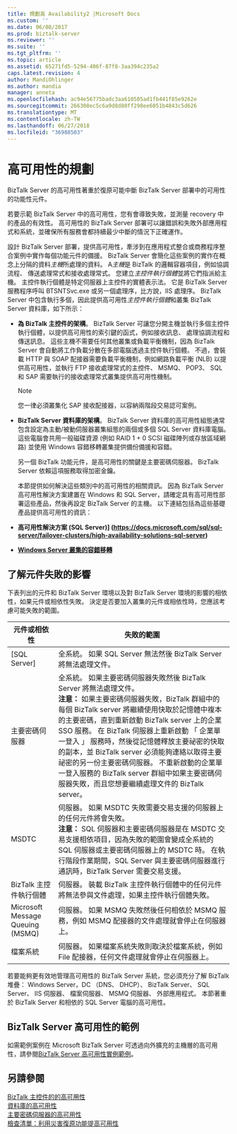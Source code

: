 ```yaml
---
title: 規劃高 Availability2 |Microsoft Docs
ms.custom: ''
ms.date: 06/08/2017
ms.prod: biztalk-server
ms.reviewer: ''
ms.suite: ''
ms.tgt_pltfrm: ''
ms.topic: article
ms.assetid: 65271fd5-5294-406f-87f8-3aa394c235a2
caps.latest.revision: 4
author: MandiOhlinger
ms.author: mandia
manager: anneta
ms.openlocfilehash: ac94e56775badc3aa610505ad1fb441f85e9262e
ms.sourcegitcommit: 266308ec5c6a9d8d80ff298ee6051b4843c5d626
ms.translationtype: MT
ms.contentlocale: zh-TW
ms.lasthandoff: 06/27/2018
ms.locfileid: "36988503"
---
```

# <a name="planning-for-high-availability"></a>高可用性的規劃
BizTalk Server 的高可用性著重於復原可能中斷 BizTalk Server 部署中的可用性的功能性元件。  
  
 若要示範 BizTalk Server 中的高可用性，您有會導致失敗，並測量 recovery 中的產品的有效性。 高可用性的 BizTalk Server 部署可以讓錯誤和失敗外部應用程式和系統，並確保所有服務會都持續最少中斷的情況下正確運作。  
  
 設計 BizTalk Server 部署，提供高可用性，牽涉到在應用程式整合或商務程序整合案例中實作每個功能元件的備援。 BizTalk Server 會簡化這些案例的實作在概念上分隔的資料*主機*所處理的資料。 A*主機*是 BizTalk 的邏輯容器項目，例如協調流程、 傳送處理常式和接收處理常式。 您建立*主控件執行個體*並將它們指派給主機。 主控件執行個體是特定伺服器上主控件的實體表示法。 它是 BizTalk Server 服務程序呼叫 BTSNTSvc.exe 或另一個處理序，比方說，IIS 處理序。 BizTalk Server 中包含執行多個，因此提供高可用性*主控件執行個體*和叢集 BizTalk Server 資料庫，如下所示：  
  
- **為 BizTalk 主控件的架構**。 BizTalk Server 可讓您分開主機並執行多個主控件執行個體，以提供高可用性的索引鍵的函式，例如接收訊息、 處理協調流程和傳送訊息。 這些主機不需要任何其他叢集或負載平衡機制，因為 BizTalk Server 會自動將工作負載分散在多部電腦透過主控件執行個體。 不過，會裝載 HTTP 與 SOAP 配接器需要負載平衡機制，例如網路負載平衡 (NLB) 以提供高可用性，並執行 FTP 接收處理常式的主控件、 MSMQ、 POP3、 SQL 和 SAP 需要執行的接收處理常式叢集提供高可用性機制。  
  
  > [!NOTE]  
  >  您一律必須叢集化 SAP 接收配接器，以容納兩階段交易認可案例。  
  
- **BizTalk Server 資料庫的架構**。 BizTalk Server 資料庫的高可用性組態通常包含設定為主動/被動伺服器叢集組態的兩個或多個 SQL Server 資料庫電腦。 這些電腦會共用一般磁碟資源 (例如 RAID 1 + 0 SCSI 磁碟陣列或存放區域網路) 並使用 Windows 容錯移轉叢集提供備份備援和容錯。  
  
  另一個 BizTalk 功能元件，是高可用性的關鍵是主要密碼伺服器。 BizTalk Server 依賴這項服務取得加密金鑰。  
  
  本節提供如何解決這些類別中的高可用性的相關資訊。 因為 BizTalk Server 高可用性解決方案建置在 Windows 和 SQL Server，請確定具有高可用性部署這些產品，然後再設定 BizTalk Server 的主機。 以下連結包括為這些基礎產品提供高可用性的資訊：  
  
- **高可用性解決方案 (SQL Server)] (https://docs.microsoft.com/sql/sql-server/failover-clusters/high-availability-solutions-sql-server)**  
  
- **[Windows Server 叢集的容錯移轉](https://docs.microsoft.com/windows-server/failover-clustering/failover-clustering-overview)**
  
## <a name="understanding-the-impact-of-a-component-failure"></a>了解元件失敗的影響  
 下表列出的元件和 BizTalk Server 環境以及對 BizTalk Server 環境的影響的相依性，如果元件或相依性失敗。 決定是否要加入叢集的元件或相依性時，您應該考慮可能失敗的範圍。  
  
|元件或相依性|失敗的範圍|  
|-----------------------------|----------------------|  
|[SQL Server]|全系統。 如果 SQL Server 無法然後 BizTalk Server 將無法處理文件。|  
|主要密碼伺服器|全系統。 如果主要密碼伺服器失敗然後 BizTalk Server 將無法處理文件。 <br/>**注意：** 如果主要密碼伺服器失敗，BizTalk 群組中的每個 BizTalk server 將繼續使用快取於記憶體中複本的主要密碼，直到重新啟動 BizTalk server 上的企業 SSO 服務。 在 BizTalk 伺服器上重新啟動 「 企業單一登入 」 服務時，然後從記憶體釋放主要祕密的快取的副本，並 BizTalk server 必須能夠連絡以取得主要祕密的另一份主要密碼伺服器。 不重新啟動的企業單一登入服務的 BizTalk server 群組中如果主要密碼伺服器失敗，而且您想要繼續處理文件的 BizTalk server。|  
|MSDTC|伺服器。 如果 MSDTC 失敗需要交易支援的伺服器上的任何元件將會失敗。 <br/>**注意：** SQL 伺服器和主要密碼伺服器是在 MSDTC 交易支援相依項目，因為失敗的範圍會變成全系統的 SQL 伺服器或主要密碼伺服器上的 MSDTC 時。 在執行階段作業期間，SQL Server 與主要密碼伺服器進行通訊時，BizTalk Server 需要交易支援。|  
|BizTalk 主控件執行個體|伺服器。 裝載 BizTalk 主控件執行個體中的任何元件將無法參與文件處理，如果主控件執行個體失敗。|  
|Microsoft Message Queuing (MSMQ)|伺服器。 如果 MSMQ 失敗然後任何相依於 MSMQ 服務，例如 MSMQ 配接器的文件處理就會停止在伺服器上。|  
|檔案系統|伺服器。 如果檔案系統失敗則取決於檔案系統，例如 File 配接器，任何文件處理就會停止在伺服器上。|  
  
 若要能夠更有效地管理高可用性的 BizTalk Server 系統，您必須充分了解 BizTalk 堆疊： Windows Server，DC （DNS、 DHCP）、 BizTalk Server、 SQL Server、 IIS 伺服器、 檔案伺服器、 MSMQ 伺服器、 外部應用程式。 本節著重於 BizTalk Server 和相依的 SQL Server 電腦的高可用性。  
  
## <a name="biztalk-server-high-availability-examples"></a>BizTalk Server 高可用性的範例  
 如需範例案例在 Microsoft BizTalk Server 可透過向外擴充的主機層的高可用性，請參閱[BizTalk Server 高可用性實例範例](../core/sample-biztalk-server-high-availability-scenarios.md)。
  
## <a name="see-also"></a>另請參閱  
 [BizTalk 主控件的的高可用性](../technical-guides/high-availability-for-biztalk-hosts.md)   
 [資料庫的高可用性](../technical-guides/high-availability-for-databases.md)   
 [主要密碼伺服器的高可用性](../technical-guides/high-availability-for-the-master-secret-server.md)   
 [檢查清單：利用災害復原功能提高可用性](../technical-guides/checklist-increasing-availability-with-disaster-recovery.md)